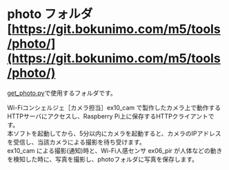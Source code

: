 # photo フォルダ [https://git.bokunimo.com/m5/tools/photo/](https://git.bokunimo.com/m5/tools/photo/)

[get_photo.py](https://github.com/bokunimowakaru/m5/blob/master/tools/get_photo.py)で使用するフォルダです。  

Wi-Fiコンシェルジェ［カメラ担当］ex10_cam で製作したカメラ上で動作するHTTPサーバにアクセスし、Raspberry Pi上に保存するHTTPクライアントです。  
本ソフトを起動してから、5分以内にカメラを起動すると、カメラのIPアドレスを受信し、当該カメラによる撮影を待ち受けます。  
ex10_cam による撮影(通知)時と、Wi-Fi人感センサ ex06_pir が人体などの動きを検知した時に、写真を撮影し、photoフォルダに写真を保存します。
